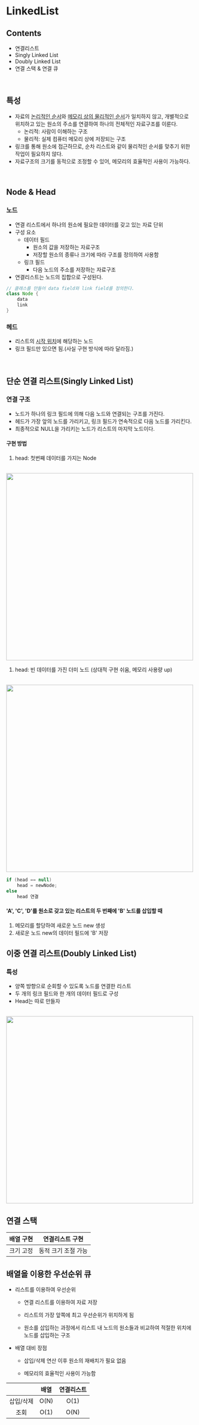 # LinkedList

## Contents
* 연결리스트
* Singly Linked List
* Doubly Linked List
* 연결 스택 & 연결 큐

<br>

## 특성
* 자료의 <ins>논리적인 순서</ins>와 <ins>메모리 상의 물리적인 순서</ins>가 일치하지 않고, 개별적으로 위치하고 있는 원소의 주소를 연결하여 하나의 전체적인 자료구조를 이룬다.
  * 논리적: 사람이 이해하는 구조
  * 물리적: 실제 컴퓨터 메모리 상에 저장되는 구조
* 링크를 통해 원소에 접근하므로, 순차 리스트와 같이 물리적인 순서를 맞추기 위한 작업이 필요하지 않다.
* 자료구조의 크기를 동적으로 조정할 수 있어, 메모리의 효율적인 사용이 가능하다.

<br>

## Node & Head

### 노드
* 연결 리스트에서 하나의 원소에 필요한 데이터를 갖고 있는 자료 단위
* 구성 요소
  * 데이터 필드
    * 원소의 값을 저장하는 자료구조
    * 저장할 원소의 종류나 크기에 따라 구조를 정의하여 사용함
  * 링크 필드
    * 다음 노드의 주소를 저장하는 자료구조
* 연결리스트는 노드의 집합으로 구성된다.

```java
// 클래스를 만들어 data field와 link field를 정의한다.
class Node {
    data
    link
}
```
### 헤드
* 리스트의 <ins>시작 위치</ins>에 해당하는 노드
* 링크 필드만 있으면 됨.(사실 구현 방식에 따라 달라짐.)

<br>

## 단순 연결 리스트(Singly Linked List)

### 연결 구조
* 노드가 하나의 링크 필드에 의해 다음 노드와 연결되는 구조를 가진다.
* 헤드가 가장 앞의 노드를 가리키고, 링크 필드가 연속적으로 다음 노드를 가리킨다.
* 최종적으로 NULL을 가리키는 노드가 리스트의 마지막 노드이다.

#### 구현 방법
1. head: 첫번째 데이터를 가지는 Node<br><br>
<img src = "https://media.geeksforgeeks.org/wp-content/uploads/20240219155344/Singly-Linked-List.webp" width = 500>

1. head: 빈 데이터를 가진 더미 노드 (상대적 구현 쉬움, 메모리 사용량 up) <br><br>
<img src = "https://media.geeksforgeeks.org/wp-content/uploads/singly-linkedlist.png" width = 500>

```java
if (head == null)
    head = newNode;
else
    head 연결
```

#### 'A', 'C', 'D'를 원소로 갖고 있는 리스트의 두 번째에 'B' 노드를 삽입할 때
1. 메모리를 할당하여 새로운 노드 new 생성
2. 새로운 노드 new의 데이터 필드에 'B' 저장



## 이중 연결 리스트(Doubly Linked List)

### 특성
* 양쪽 방향으로 순회할 수 있도록 노드를 연결한 리스트
* 두 개의 링크 필드와 한 개의 데이터 필드로 구성
* Head는 따로 만들자 <br> <br>
<img src  = "https://media.geeksforgeeks.org/wp-content/uploads/20240809123741/Insertion-at-the-End-in-Doubly-Linked-List-copy.webp" width = 500>



## 연결 스택

|배열 구현|연결리스트 구현|
|---|---|
|크기 고정|동적 크기 조절 가능|

## 배열을 이용한 우선순위 큐
* 리스트를 이용하여 우선순위
  * 연결 리스트를 이용하여 자료 저장
  * 리스트의 가장 앞쪽에 최고 우선순위가 위치하게 됨
  
  * 원소를 삽입하는 과정에서 리스트 내 노드의 원소들과 비교하여 적절한 위치에 노드를 삽입하는 구조
* 배열 대비 장점
  * 삽입/삭제 연산 이후 원소의 재배치가 필요 없음
  
  * 메모리의 효율적인 사용이 가능함


|       |  배열  |연결리스트|
| :---: | :---: | :---:  |
|삽입/삭제| O(N) |  O(1) | 
|  조회  | O(1) | O(N)  |
